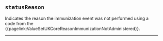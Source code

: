 ## `statusReason`

Indicates the reason the immunization event was not performed using a code from the {{pagelink:ValueSetUKCoreReasonImmunizationNotAdministered}}.

---